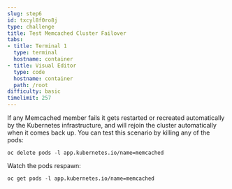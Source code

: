 ```yaml
---
slug: step6
id: txcyl8f0ro8j
type: challenge
title: Test Memcached Cluster Failover
tabs:
- title: Terminal 1
  type: terminal
  hostname: container
- title: Visual Editor
  type: code
  hostname: container
  path: /root
difficulty: basic
timelimit: 257
---
```

If any Memcached member fails it gets restarted or recreated automatically by the Kubernetes infrastructure, and will rejoin the cluster automatically when it comes back up. You can test this scenario by killing any of the pods:

```
oc delete pods -l app.kubernetes.io/name=memcached
```

Watch the pods respawn:

```
oc get pods -l app.kubernetes.io/name=memcached
```
